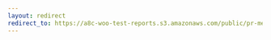 ```yaml
---
layout: redirect
redirect_to: https://a8c-woo-test-reports.s3.amazonaws.com/public/pr-merge/45202/e2e/index.html
---
```

